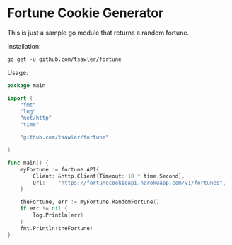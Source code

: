 # Fortune Cookie Generator

This is just a sample go module that returns a random fortune.

Installation:

```
go get -u github.com/tsawler/fortune
```



Usage:

~~~go
package main

import (
	"fmt"
	"log"
	"net/http"
	"time"

    "github.com/tsawler/fortune"

)

func main() {
	myFortune := fortune.API{
		Client: &http.Client{Timeout: 10 * time.Second},
		Url:    "https://fortunecookieapi.herokuapp.com/v1/fortunes",
	}

	theFortune, err := myFortune.RandomFortune()
	if err != nil {
		log.Println(err)
	}
	fmt.Println(theFortune)
}
~~~
